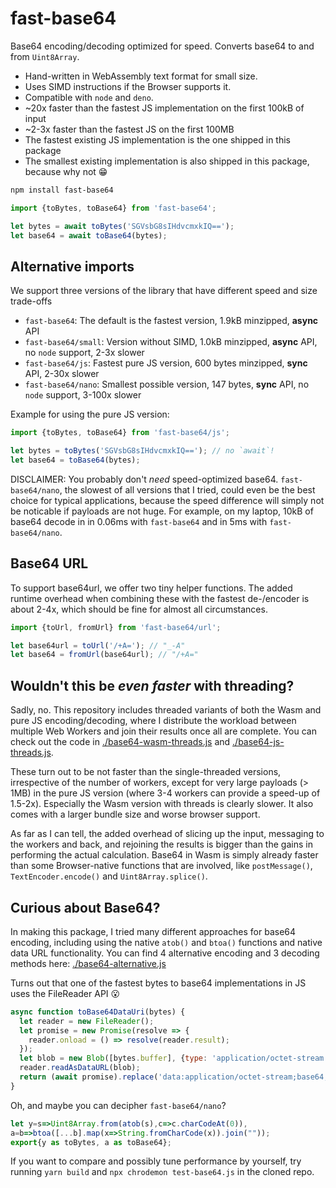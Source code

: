 # fast-base64

Base64 encoding/decoding optimized for speed. Converts base64 to and from `Uint8Array`.

- Hand-written in WebAssembly text format for small size.
- Uses SIMD instructions if the Browser supports it.
- Compatible with `node` and `deno`.
- ~20x faster than the fastest JS implementation on the first 100kB of input
- ~2-3x faster than the fastest JS on the first 100MB
- The fastest existing JS implementation is the one shipped in this package
- The smallest existing implementation is also shipped in this package, because why not 😁

```sh
npm install fast-base64
```

```js
import {toBytes, toBase64} from 'fast-base64';

let bytes = await toBytes('SGVsbG8sIHdvcmxkIQ==');
let base64 = await toBase64(bytes);
```

## Alternative imports

We support three versions of the library that have different speed and size trade-offs

- `fast-base64`: The default is the fastest version, 1.9kB minzipped, **async** API
- `fast-base64/small`: Version without SIMD, 1.0kB minzipped, **async** API, no `node` support, 2-3x slower
- `fast-base64/js`: Fastest pure JS version, 600 bytes minzipped, **sync** API, 2-30x slower
- `fast-base64/nano`: Smallest possible version, 147 bytes, **sync** API, no `node` support, 3-100x slower

Example for using the pure JS version:

```js
import {toBytes, toBase64} from 'fast-base64/js';

let bytes = toBytes('SGVsbG8sIHdvcmxkIQ=='); // no `await`!
let base64 = toBase64(bytes);
```

DISCLAIMER: You probably don't *need* speed-optimized base64. `fast-base64/nano`, the slowest of all versions that I tried, could even be the best choice for typical applications, because the speed difference will simply not be noticable if payloads are not huge. For example, on my laptop, 10kB of base64 decode in in 0.06ms with `fast-base64` and in 5ms with `fast-base64/nano`.

## Base64 URL

To support base64url, we offer two tiny helper functions. The added runtime overhead when combining these with the fastest de-/encoder is about 2-4x, which should be fine for almost all circumstances.

```js
import {toUrl, fromUrl} from 'fast-base64/url';

let base64url = toUrl('/+A='); // "_-A"
let base64 = fromUrl(base64url); // "/+A="
```

## Wouldn't this be *even faster* with threading?

Sadly, no. This repository includes threaded variants of both the Wasm and pure JS encoding/decoding, where I distribute the workload between multiple Web Workers and join their results once all are complete. You can check out the code in [./base64-wasm-threads.js](https://github.com/mitschabaude/fast-base64/blob/main/base64-wasm-threads.js) and [./base64-js-threads.js](https://github.com/mitschabaude/fast-base64/blob/main/base64-js-threads.js).

These turn out to be not faster than the single-threaded versions, irrespective of the number of workers, except for very large payloads (> 1MB) in the pure JS version (where 3-4 workers can provide a speed-up of 1.5-2x). Especially the Wasm version with threads is clearly slower. It also comes with a larger bundle size and worse browser support.

As far as I can tell, the added overhead of slicing up the input, messaging to the workers and back, and rejoining the results is bigger than the gains in performing the actual calculation. Base64 in Wasm is simply already faster than some Browser-native functions that are involved, like `postMessage()`, `TextEncoder.encode()` and `Uint8Array.splice()`.

## Curious about Base64?

In making this package, I tried many different approaches for base64 encoding, including using the native `atob()` and `btoa()` functions and native data URL functionality. You can find 4 alternative encoding and 3 decoding methods here: [./base64-alternative.js](https://github.com/mitschabaude/fast-base64/blob/main/base64-alternative.js)

Turns out that one of the fastest bytes to base64 implementations in JS uses the FileReader API 😮

```js
async function toBase64DataUri(bytes) {
  let reader = new FileReader();
  let promise = new Promise(resolve => {
    reader.onload = () => resolve(reader.result);
  });
  let blob = new Blob([bytes.buffer], {type: 'application/octet-stream'});
  reader.readAsDataURL(blob);
  return (await promise).replace('data:application/octet-stream;base64,', '');
}
```

Oh, and maybe you can decipher `fast-base64/nano`?

```js
let y=s=>Uint8Array.from(atob(s),c=>c.charCodeAt(0)),
a=b=>btoa([...b].map(x=>String.fromCharCode(x)).join(""));
export{y as toBytes, a as toBase64};
```

If you want to compare and possibly tune performance by yourself, try running `yarn build` and `npx chrodemon test-base64.js` in the cloned repo.
